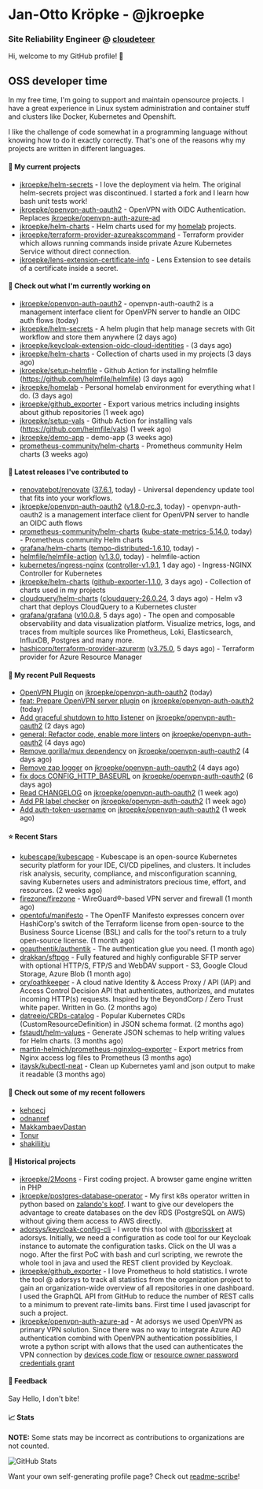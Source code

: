 # Jan-Otto Kröpke - @jkroepke
### Site Reliability Engineer @ [cloudeteer](https://cloudeteer.de/)

Hi, welcome to my GitHub profile! 👋

## OSS developer time
In my free time, I'm going to support and maintain opensource projects. I have a great experience in Linux system administration and container stuff and clusters like Docker, Kubernetes and Openshift.

I like the challenge of code somewhat in a programming language without knowing how to do it exactly correctly. That's one of the reasons why my projects are written in different languages.

#### 🌱 My current projects
- [jkroepke/helm-secrets](https://github.com/jkroepke/helm-secrets) - I love the deployment via helm. The original helm-secrets project was discontinued. I started a fork and I learn how bash unit tests work!
- [jkroepke/openvpn-auth-oauth2](https://github.com/jkroepke/openvpn-auth-oauth2) - OpenVPN with OIDC Authentication. Replaces  [jkroepke/openvpn-auth-azure-ad](https://github.com/jkroepke/openvpn-auth-azure-ad) 
- [jkroepke/helm-charts](https://github.com/jkroepke/helm-charts) - Helm charts used for my [homelab](https://github.com/jkroepke/homelab) projects.
- [jkroepke/terraform-provider-azureakscommand](https://github.com/jkroepke/terraform-provider-azureakscommand) - Terraform provider which allows running commands inside private Azure Kubernetes Service without direct connection.
- [jkroepke/lens-extension-certificate-info](https://github.com/jkroepke/lens-extension-certificate-info) - Lens Extension to see details of a certificate inside a secret.

#### 👷 Check out what I'm currently working on

- [jkroepke/openvpn-auth-oauth2](https://github.com/jkroepke/openvpn-auth-oauth2) - openvpn-auth-oauth2 is a management interface client for OpenVPN server to handle an OIDC auth flows (today)
- [jkroepke/helm-secrets](https://github.com/jkroepke/helm-secrets) - A helm plugin that help manage secrets with Git workflow and store them anywhere (2 days ago)
- [jkroepke/keycloak-extension-oidc-cloud-identities](https://github.com/jkroepke/keycloak-extension-oidc-cloud-identities) -  (3 days ago)
- [jkroepke/helm-charts](https://github.com/jkroepke/helm-charts) - Collection of charts used in my projects (3 days ago)
- [jkroepke/setup-helmfile](https://github.com/jkroepke/setup-helmfile) - Github Action for installing helmfile (https://github.com/helmfile/helmfile) (3 days ago)
- [jkroepke/homelab](https://github.com/jkroepke/homelab) - Personal homelab environment for everything what I do. (3 days ago)
- [jkroepke/github_exporter](https://github.com/jkroepke/github_exporter) - Export various metrics including insights about github repositories (1 week ago)
- [jkroepke/setup-vals](https://github.com/jkroepke/setup-vals) - Github Action for installing vals (https://github.com/helmfile/vals) (1 week ago)
- [jkroepke/demo-app](https://github.com/jkroepke/demo-app) - demo-app (3 weeks ago)
- [prometheus-community/helm-charts](https://github.com/prometheus-community/helm-charts) - Prometheus community Helm charts (3 weeks ago)

#### 🔭 Latest releases I've contributed to

- [renovatebot/renovate](https://github.com/renovatebot/renovate) ([37.6.1](https://github.com/renovatebot/renovate/releases/tag/37.6.1), today) - Universal dependency update tool that fits into your workflows.
- [jkroepke/openvpn-auth-oauth2](https://github.com/jkroepke/openvpn-auth-oauth2) ([v1.8.0-rc.3](https://github.com/jkroepke/openvpn-auth-oauth2/releases/tag/v1.8.0-rc.3), today) - openvpn-auth-oauth2 is a management interface client for OpenVPN server to handle an OIDC auth flows
- [prometheus-community/helm-charts](https://github.com/prometheus-community/helm-charts) ([kube-state-metrics-5.14.0](https://github.com/prometheus-community/helm-charts/releases/tag/kube-state-metrics-5.14.0), today) - Prometheus community Helm charts
- [grafana/helm-charts](https://github.com/grafana/helm-charts) ([tempo-distributed-1.6.10](https://github.com/grafana/helm-charts/releases/tag/tempo-distributed-1.6.10), today) - 
- [helmfile/helmfile-action](https://github.com/helmfile/helmfile-action) ([v1.3.0](https://github.com/helmfile/helmfile-action/releases/tag/v1.3.0), today) - helmfile-action
- [kubernetes/ingress-nginx](https://github.com/kubernetes/ingress-nginx) ([controller-v1.9.1](https://github.com/kubernetes/ingress-nginx/releases/tag/controller-v1.9.1), 1 day ago) - Ingress-NGINX Controller for Kubernetes
- [jkroepke/helm-charts](https://github.com/jkroepke/helm-charts) ([github-exporter-1.1.0](https://github.com/jkroepke/helm-charts/releases/tag/github-exporter-1.1.0), 3 days ago) - Collection of charts used in my projects
- [cloudquery/helm-charts](https://github.com/cloudquery/helm-charts) ([cloudquery-26.0.24](https://github.com/cloudquery/helm-charts/releases/tag/cloudquery-26.0.24), 3 days ago) - Helm v3 chart that deploys CloudQuery to a Kubernetes cluster
- [grafana/grafana](https://github.com/grafana/grafana) ([v10.0.8](https://github.com/grafana/grafana/releases/tag/v10.0.8), 5 days ago) - The open and composable observability and data visualization platform. Visualize metrics, logs, and traces from multiple sources like Prometheus, Loki, Elasticsearch, InfluxDB, Postgres and many more. 
- [hashicorp/terraform-provider-azurerm](https://github.com/hashicorp/terraform-provider-azurerm) ([v3.75.0](https://github.com/hashicorp/terraform-provider-azurerm/releases/tag/v3.75.0), 5 days ago) - Terraform provider for Azure Resource Manager

#### 🔨 My recent Pull Requests

- [OpenVPN Plugin](https://github.com/jkroepke/openvpn-auth-oauth2/pull/41) on [jkroepke/openvpn-auth-oauth2](https://github.com/jkroepke/openvpn-auth-oauth2) (today)
- [feat: Prepare OpenVPN server plugin](https://github.com/jkroepke/openvpn-auth-oauth2/pull/40) on [jkroepke/openvpn-auth-oauth2](https://github.com/jkroepke/openvpn-auth-oauth2) (today)
- [Add graceful shutdown to http listener](https://github.com/jkroepke/openvpn-auth-oauth2/pull/39) on [jkroepke/openvpn-auth-oauth2](https://github.com/jkroepke/openvpn-auth-oauth2) (2 days ago)
- [general: Refactor code, enable more linters](https://github.com/jkroepke/openvpn-auth-oauth2/pull/38) on [jkroepke/openvpn-auth-oauth2](https://github.com/jkroepke/openvpn-auth-oauth2) (4 days ago)
- [Remove gorilla/mux dependency](https://github.com/jkroepke/openvpn-auth-oauth2/pull/37) on [jkroepke/openvpn-auth-oauth2](https://github.com/jkroepke/openvpn-auth-oauth2) (4 days ago)
- [Remove zap logger](https://github.com/jkroepke/openvpn-auth-oauth2/pull/36) on [jkroepke/openvpn-auth-oauth2](https://github.com/jkroepke/openvpn-auth-oauth2) (4 days ago)
- [fix docs CONFIG_HTTP_BASEURL](https://github.com/jkroepke/openvpn-auth-oauth2/pull/35) on [jkroepke/openvpn-auth-oauth2](https://github.com/jkroepke/openvpn-auth-oauth2) (6 days ago)
- [Read CHANGELOG](https://github.com/jkroepke/openvpn-auth-oauth2/pull/33) on [jkroepke/openvpn-auth-oauth2](https://github.com/jkroepke/openvpn-auth-oauth2) (1 week ago)
- [Add PR label checker](https://github.com/jkroepke/openvpn-auth-oauth2/pull/32) on [jkroepke/openvpn-auth-oauth2](https://github.com/jkroepke/openvpn-auth-oauth2) (1 week ago)
- [Add auth-token-username](https://github.com/jkroepke/openvpn-auth-oauth2/pull/30) on [jkroepke/openvpn-auth-oauth2](https://github.com/jkroepke/openvpn-auth-oauth2) (1 week ago)

#### ⭐ Recent Stars

- [kubescape/kubescape](https://github.com/kubescape/kubescape) - Kubescape is an open-source Kubernetes security platform for your IDE, CI/CD pipelines, and clusters. It includes risk analysis, security, compliance, and misconfiguration scanning, saving Kubernetes users and administrators precious time, effort, and resources. (2 weeks ago)
- [firezone/firezone](https://github.com/firezone/firezone) - WireGuard®-based VPN server and firewall (1 month ago)
- [opentofu/manifesto](https://github.com/opentofu/manifesto) - The OpenTF Manifesto expresses concern over HashiCorp&#39;s switch of the Terraform license from open-source to the Business Source License (BSL) and calls for the tool&#39;s return to a truly open-source license. (1 month ago)
- [goauthentik/authentik](https://github.com/goauthentik/authentik) - The authentication glue you need. (1 month ago)
- [drakkan/sftpgo](https://github.com/drakkan/sftpgo) - Fully featured and highly configurable SFTP server with optional HTTP/S, FTP/S and WebDAV support - S3, Google Cloud Storage, Azure Blob (1 month ago)
- [ory/oathkeeper](https://github.com/ory/oathkeeper) - A cloud native Identity &amp; Access Proxy / API (IAP) and Access Control Decision API that authenticates, authorizes, and mutates incoming HTTP(s) requests. Inspired by the BeyondCorp / Zero Trust white paper. Written in Go. (2 months ago)
- [datreeio/CRDs-catalog](https://github.com/datreeio/CRDs-catalog) - Popular Kubernetes CRDs (CustomResourceDefinition) in JSON schema format. (2 months ago)
- [fstaudt/helm-values](https://github.com/fstaudt/helm-values) - Generate JSON schemas to help writing values for Helm charts. (3 months ago)
- [martin-helmich/prometheus-nginxlog-exporter](https://github.com/martin-helmich/prometheus-nginxlog-exporter) - Export metrics from Nginx access log files to Prometheus (3 months ago)
- [itaysk/kubectl-neat](https://github.com/itaysk/kubectl-neat) - Clean up Kubernetes yaml and json output to make it readable (3 months ago)

#### 👯 Check out some of my recent followers

- [kehoecj](https://github.com/kehoecj)
- [odnanref](https://github.com/odnanref)
- [MakkambaevDastan](https://github.com/MakkambaevDastan)
- [Tonur](https://github.com/Tonur)
- [shakiliitju](https://github.com/shakiliitju)

#### 📜 Historical projects
- [jkroepke/2Moons](https://github.com/jkroepke/2Moons) - First coding project. A browser game engine written in PHP
- [jkroepke/postgres-database-operator](https://github.com/jkroepke/postgres-database-operator) - My first k8s operator written in python based on [zalando's kopf](https://github.com/zalando-incubator/kopf). I want to give our developers the advantage to create databases on the dev RDS (PostgreSQL on AWS) without giving them access to AWS directly.
- [adorsys/keycloak-config-cli](https://github.com/adorsys/keycloak-config-cli) - I wrote this tool with [@borisskert](https://github.com/borisskert) at adorsys. Initially, we need a configuration as code tool for our Keycloak instance to automate the configuration tasks. Click on the UI was a nogo. After the first PoC with bash and curl scripting, we rewrote the whole tool in java and used the REST client provided by Keycloak.
- [jkroepke/github_exporter](https://github.com/jkroepke/github_exporter) - I love Prometheus to hold statistics. I wrote the tool @ adorsys to track all statistics from the organization project to gain an organization-wide overview of all repositories in one dashboard. I used the GraphQL API from GitHub to reduce the number of REST calls to a minimum to prevent rate-limits bans. First time I used javascript for such a project.
- [jkroepke/openvpn-auth-azure-ad](https://github.com/jkroepke/openvpn-auth-azure-ad) - At adorsys we used OpenVPN as primary VPN solution. Since there was no way to integrate Azure AD authentication combind with OpenVPN authentication possiblities, I wrote a python script with allows that the used can authenticates the VPN connection by [devices code flow](https://docs.microsoft.com/en-us/azure/active-directory/develop/v2-oauth2-device-code) or [resource owner password credentials grant](https://docs.microsoft.com/en-us/azure/active-directory/develop/v2-oauth-ropc)

#### 💬 Feedback

Say Hello, I don't bite!

#### 📈 Stats

**NOTE:** Some stats may be incorrect as contributions to organizations
are not counted.

![GitHub Stats](https://github-readme-stats.vercel.app/api?username=jkroepke&count_private=false&theme=tokyonight&show_icons=true)

Want your own self-generating profile page? Check out [readme-scribe](https://github.com/muesli/readme-scribe)!
